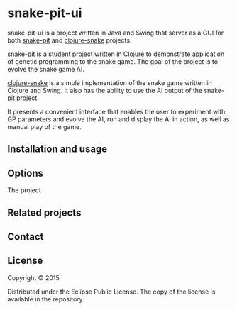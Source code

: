 # snake-pit-ui

snake-pit-ui is a project written in Java and Swing that server as a GUI for both [snake-pit](https://github.com/somi92/snake-pit) and [clojure-snake](https://github.com/somi92/clojure-snake) projects. 

[snake-pit](https://github.com/somi92/snake-pit) is a student project written in Clojure to demonstrate application of genetic programming to the snake game. The goal of the project is to evolve the snake game AI.

[clojure-snake](https://github.com/somi92/clojure-snake) is a simple implementation of the snake game written in Clojure and Swing. It also has the ability to use the AI output of the snake-pit project.

It presents a convenient interface that enables the user to experiment with GP parameters and evolve the AI, run and display the AI in action, as well as manual play of the game.

## Installation and usage

## Options

The project

## Related projects

## Contact

## License

Copyright © 2015

Distributed under the Eclipse Public License. The copy of the license is available in the repository.

